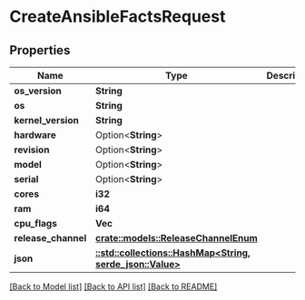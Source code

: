 # CreateAnsibleFactsRequest

## Properties

Name | Type | Description | Notes
------------ | ------------- | ------------- | -------------
**os_version** | **String** |  | 
**os** | **String** |  | 
**kernel_version** | **String** |  | 
**hardware** | Option<**String**> |  | [optional]
**revision** | Option<**String**> |  | [optional]
**model** | Option<**String**> |  | [optional]
**serial** | Option<**String**> |  | [optional]
**cores** | **i32** |  | 
**ram** | **i64** |  | 
**cpu_flags** | **Vec<String>** |  | 
**release_channel** | [**crate::models::ReleaseChannelEnum**](ReleaseChannelEnum.md) |  | 
**json** | [**::std::collections::HashMap<String, serde_json::Value>**](serde_json::Value.md) |  | 

[[Back to Model list]](../README.md#documentation-for-models) [[Back to API list]](../README.md#documentation-for-api-endpoints) [[Back to README]](../README.md)


